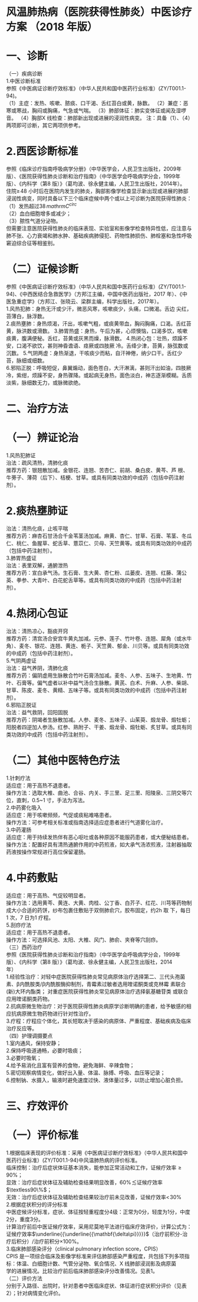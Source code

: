# 风温肺热病（医院获得性肺炎）中医诊疗方案 （2018 年版）  
# 一、诊断  
（一）疾病诊断  
1.中医诊断标准  
参照《中医病证诊断疗效标准》（中华人民共和国中医药行业标准）(ZY/T001.1-94)。  
（1）主症：发热、咳嗽、脓痰、口干渴、舌红苔白或黄，脉数。 （2）兼症：恶寒或寒战，胸闷或胸痛，气急或气喘。  （3）肺部体征：肺实变体征或闻及湿啰音。 （4）胸部X 线检查：肺部新出现或进展的浸润性病变。 注：具备（1）、（4）两项即可诊断，其它两项供参考。  
# 2.西医诊断标准  
参照《临床诊疗指南呼吸病学分册》（中华医学会，人民卫生出版社，2009年版）、《医院获得性肺炎诊断和治疗指南》（中华医学会呼吸病学分会，1999年版）、《内科学（第8 版）》（葛均波、徐永健主编，人民卫生出版社，2014年）。  
住院$\geqslant\!48$ 小时后在医院内发生的肺炎，胸部影像学检查显示新出现或进展的肺部浸润性病变，同时具备以下三个临床症候中两个或以上可诊断为医院获得性肺炎：  
（1）发热超过$38\,mathrm{C}^{circ}$  
（2）血白细胞增多或减少；  
（3）脓性气道分泌物。  
但需要注意医院获得性肺炎的临床表现、实验室和影像学检查特异性低，应注意与肺不张、心力衰竭和肺水肿、基础疾病肺侵犯、药物性肺损伤、肺栓塞和急性呼吸窘迫综合征等相鉴别。  
# （二）证候诊断  
参照《中医病证诊断疗效标准》（中华人民共和国中医药行业标准）(ZY/T001.1-94)、《中西医结合急救医学》（方邦江主编，中国中医药出版社，2017 年）、《中医急重症学》（方邦江、张晓云、梁群主编，科学出版社，2017年）。  
1.风热犯肺：身热无汗或少汗，微恶风寒，咳嗽痰少，头痛，口微渴。舌边 尖红，苔薄白，脉浮数。  
2.痰热壅肺：身热烦渴，汗出，咳嗽气粗，或痰黄带血，胸闷胸痛，口渴。舌红苔黄，脉洪数或滑数。 3.肺胃热盛：身热，午后为甚，心烦懊恼，口渴多饮，咳嗽痰黄，腹满便秘。舌红，苔黄或灰黑而燥，脉滑数。 4.热闭心包：壮热，烦躁不安，口渴不欲饮，甚则神昏谵语、痉厥或四肢厥 冷。舌绛少津，苔黄，脉弦数或沉数。 5.气阴两虚：身热渐退，干咳痰少而粘，自汗神倦，纳少口干。舌红少苔，脉细或细数。  
6.邪陷正脱：呼吸短促，鼻翼煽动，面色苍白，大汗淋漓，甚则汗出如油，四肢厥冷，紫绀，烦躁不安，身热骤降。或起病无身热，面色淡白，神志逐渐模糊。舌质淡紫，脉细数无力，或脉微欲绝。  
# 二、治疗方法  
# （一）辨证论治  
1.风热犯肺证  
治法：疏风清热，清肺化痰  
推荐方药：银翘散加减。金银花、连翘、苦杏仁、前胡、桑白皮、黄芩、芦 根、牛蒡子、薄荷（后下）、桔梗、甘草。或具有同类功效的中成药（包括中药注射剂）。  
# 2.痰热壅肺证  
治法：清热化痰，止咳平喘  
推荐方药：麻杏石甘汤合千金苇茎汤加减。麻黄、杏仁、甘草、石膏、苇茎、冬瓜仁、桃仁、鱼腥草、蛇舌草、薏苡仁、贝母、天竺黄等。或具有同类功效的中成药（包括中药注射剂）。  
3.肺胃热盛证  
治法：表里双解，通腑泄热  
推荐方药：宣白承气汤。生石膏、生大黄、杏仁粉、瓜蒌皮、连翘、红藤、蒲公英、拳参、大青叶、白花蛇舌草等。或具有同类功效的中成药（包括中药注射剂）。  
# 4.热闭心包证  
治法：清热凉心，豁痰开窍  
推荐方药：清宫汤合安宫牛黄丸加减。元参、莲子、竹叶卷、连翘、犀角（或水牛角）、麦冬、银花、连翘、黄连、栀子、天竺黄、郁金、川贝等。或具有同类功效的中成药（包括中药注射剂）。  
5.气阴两虚证  
治法：益气养阴，清肺化痰  
推荐方药：偏阴虚用生脉散合竹叶石膏汤加减。麦冬、人参、五味子、生地黄、竹叶、石膏等。偏气虚者以补中益气汤合生脉散。黄芪、白术、升麻、人参、柴胡、甘草、陈皮、麦冬、黄精、五味子等。或具有同类功效的中成药（包括中药注射剂）。  
6.邪陷正脱证  
治法：益气救阴，回阳固脱  
推荐方药：阴竭者生脉散加减。人参、麦冬、五味子、山茱萸、煅龙骨、煅牡蛎；阳脱者四逆加人参汤。红参、熟附子、干姜、煅龙骨、煅牡蛎、炙甘草。或具有同类功效的中成药（包括中药注射剂）。  
# （二）其他中医特色疗法  
1.针刺疗法  
适应症：用于高热不退患者。  
操作方法：选取大椎、曲池、合谷、内关、手三里、足三里、阳陵泉、三阴交等穴位，直刺，0.5\~1 寸，手法为泻法。  
2.中药雾化吸入  
适应症：用于咳嗽频频，气促或痰粘难咯患者。  
操作方法：可参考相关标准或指南选择适应症患者进行气道雾化治疗。  
3.中药灌肠  
适应症：用于持续发热伴有恶心呕吐或各种原因不能服药患者，或大便秘结患者。  
操作方法：配置好具有清热通腑作用的中药煎液，如大承气汤浓煎液，注射器抽取药液按操作常规进行高位保留灌肠。  
# 4.中药敷贴  
适应症：用于高热、气促较明显者。  
操作方法：选用黄芩、黄连、大黄、肉桂、公丁香、白芥子、红花、川芎等药物制成大小合适的药饼，纱布包裹住敷贴于双侧肺俞穴，胶布固定，约2h 取 下，每日1 次，7 日为1 疗程。  
5.刮痧疗法  
适应症：用于高热不退患者。  
操作方法：可选择风池、太阳、大椎、风门、肺俞、夹脊等穴刮痧。  
（三）西药治疗  
参照《医院获得性肺炎诊断和治疗指南》（中华医学会呼吸病学分会，1999年版）、《内科学（第8 版）》（葛均波、徐永健主编，人民卫生出版社，2014  
年）  
1.经验性治疗：对轻中症医院获得性肺炎常见病原体治疗选择第二、三代头孢菌素、β内酰胺类/β内酰胺酶抑制剂，青霉素过敏者选用喹诺酮类或克林霉 素联合(新)大环内酯类； 对重症医院获得性肺炎常见病原体治疗选择氨基糖苷类 或联合应用喹诺酮类药物。  
2.抗病原微生物治疗：对于医院获得性肺炎病原学诊断明确的患者，给予敏感的相应抗病原微生物药物进行针对性治疗。  
3.疗程：疗程应个体化，其长短取决于感染的病原体、严重程度、基础疾病及临床治疗反应等。  
（四）护理调摄要点  
1.室内通风，保持安静；  
2.保持呼吸道通畅，必要时吸痰；  
3.必要时吸氧；  
4.给予易消化且富有营养的食物，避免海鲜、辛辣食物；  
5.密切观察病情变化，做好出入量、体温、脉搏、呼吸、血压等记录；  
6.控制钠、水摄入，输液时避免速度过快、液体量过多，以防止增加心脏负担。  
# 三、疗效评价  
# （一）评价标准  
1.根据临床表现的评价标准：采用《中医病证诊断疗效标准》（中华人民共和国中医药行业标准）(ZY/T001.1-94)中风温肺热病的评价标准。  
临床控制：治疗后症状体征基本消失，能参加正常活动和工作，证候疗效率${\geqslant}90\%$；  
显效：治疗后症状体征及辅助检查结果明显改善，$60\%\!\lesssim$证候疗效率$\textless90\%$；  
无效：治疗后症状体征及辅助检查结果较治疗前未见改善，证候疗效率$<\!30\%$  
2.根据症状积分的评分标准  
中医症候评分标准，症状、体征按轻重程度分4级：正常为0分，轻度为1分，中度2分，重度3分。  
计算治疗前后中医证候疗效率，采用尼莫地平法进行临床疗效评价，计算公式为：证候疗效率$\underline{{\underline{{\mathbf{\delta\pi}}}}}$（治疗前积分-治疗后积分）/治疗前积分$\times100\%$。  
3.临床肺部感染评分（clinical pulmonary infection score，CPIS）  
CPIS 是一项综合临床及影像学标准来评估肺部感染严重程度，共包括下列多项指标：体温、白细胞计数、气管分泌物、氧合情况、X 线肺部浸润影及病原菌  
学的进展情况。比较治疗前后临床肺部感染评分改善情况。见表1。  
（二）评价方法  
分别于入路径、出院时，针对患者中医临床症状、体征进行症状积分评价（见表2）；针对病情变化评价。  

